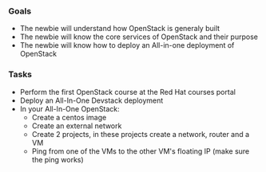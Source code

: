 
### Goals
-  The newbie will understand how OpenStack is generaly built
-  The newbie will know the core services of OpenStack and their purpose
-  The newbie will know how to deploy an All-in-one deployment of OpenStack


### Tasks
- Perform the first OpenStack course at the Red Hat courses portal
- Deploy an All-In-One Devstack deployment
- In your All-In-One OpenStack:
  - Create a centos image
  - Create an external network
  - Create 2 projects, in these projects create a network, router and a VM
  - Ping from one of the VMs to the other VM's floating IP (make sure the ping works)

